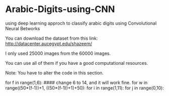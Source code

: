 # Arabic-Digits-using-CNN
using deep learning approch to classify arabic digits using Convolutional Neural Betworks


You can download the dataset from this link:
http://datacenter.aucegypt.edu/shazeem/


I only used 25000 images from the 60000 images.

You can use all of them if you have a good computational resources.

Note: You have to alter the code in this section.

for f in range(1,6):  ####   change 6 to 14, and it will work fine.
	for w in range((50*(f-1))+1, ((50*(f-1))+1)+50):
		for i in range(1,11):
			for j in range(0,10):
